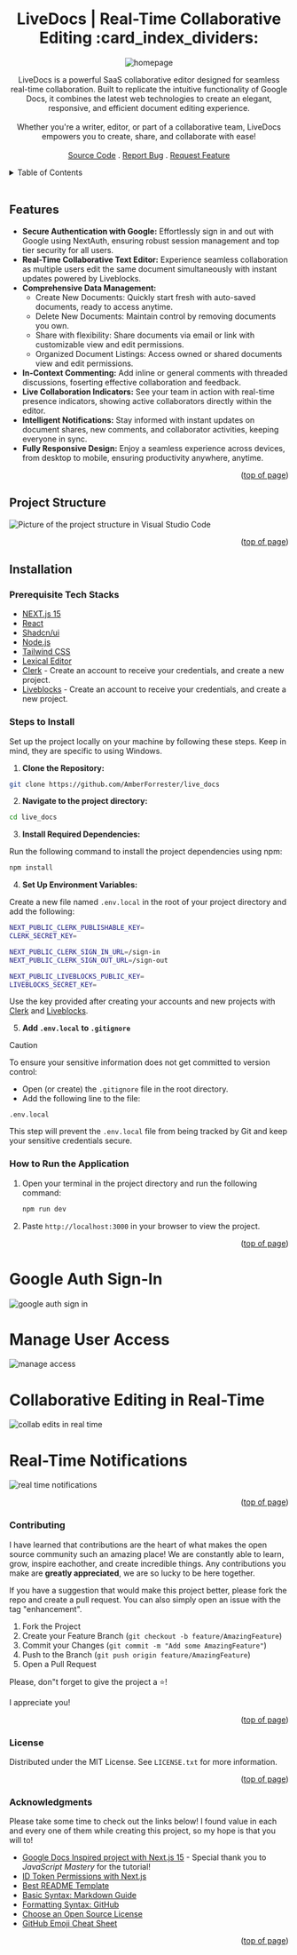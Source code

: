 <a id="readme-top"></a>

<h1 align="center">LiveDocs | Real-Time Collaborative Editing :card_index_dividers:</h1> 

<div align="center">

<img src="/public/assets/images/HomePage.png" alt="homepage">

<p align="center">LiveDocs is a powerful SaaS collaborative editor designed for seamless real-time collaboration. Built to replicate the intuitive functionality of Google Docs, it combines the latest web technologies to create an elegant, responsive, and efficient document editing experience.  
<br/>
<br/>
Whether you're a writer, editor, or part of a collaborative team, LiveDocs empowers you to create, share, and collaborate with ease!
<br />

<!-- <a href="www.livedocs.amberforrester.io">LiveDocs Live Link</a> -->



<br />
<a href="https://github.com/AmberForrester/live_docs">Source Code</a>
.
<a href="https://github.com/AmberForrester/live_docs/issues/new?assignees=&labels=bug&projects=&template=bug-report-%F0%9F%90%9E.md&title=">Report Bug</a>
.
<a href="https://github.com/AmberForrester/live_docs/issues/new?assignees=&labels=enhancement&projects=&template=feature-request-%F0%9F%9A%80.md&title=">Request Feature</a>
</p>
</div>

<details>
  <summary>Table of Contents</summary>
  <ol>
    <li><a href="#project-structure">Project Structure</a></li>
    <li><a href="#features">Features</a></li>
    <li><a href="#installation">Installation</a></li>
    <li><a href="#steps-to-install">Steps to Install</a></li>
    <li><a href="#how-to-run-the-application">How to Run the Application</a></li>
    <li><a href="#contributing">Contributing</a></li>
    <li><a href="#license">License</a></li>
    <li><a href="#acknowledgments">Acknowledgments</a></li>
  </ol>
</details>
<br />



## Features
- **Secure Authentication with Google:** Effortlessly sign in and out with Google using NextAuth, ensuring robust session management and top tier security for all users.
- **Real-Time Collaborative Text Editor:** Experience seamless collaboration as multiple users edit the same document simultaneously with instant updates powered by Liveblocks.
- **Comprehensive Data Management:**
  - Create New Documents: Quickly start fresh with auto-saved documents, ready to access anytime.
  - Delete New Documents: Maintain control by removing documents you own.
  - Share with flexibility: Share documents via email or link with customizable view and edit permissions.
  - Organized Document Listings: Access owned or shared documents view and edit permissions. 
- **In-Context Commenting:** Add inline or general comments with threaded discussions, foserting effective collaboration and feedback.
- **Live Collaboration Indicators:** See your team in action with real-time presence indicators, showing active collaborators directly within the editor.
- **Intelligent Notifications:** Stay informed with instant updates on document shares, new comments, and collaborator activities, keeping everyone in sync.
- **Fully Responsive Design:** Enjoy a seamless experience across devices, from desktop to mobile, ensuring productivity anywhere, anytime.

<p align="right">(<a href="#readme-top">top of page</a>)</p>



## Project Structure

<img src="/public/assets/images/ProjectStructure.png" alt="Picture of the project structure in Visual Studio Code">

<p align="right">(<a href="#readme-top">top of page</a>)</p>



## Installation

### Prerequisite Tech Stacks
- [NEXT.js 15](https://nextjs.org/)
- [React](https://react.dev/)
- [Shadcn/ui](https://ui.shadcn.com/)
- [Node.js](https://nodejs.org/en)
- [Tailwind CSS](https://tailwindcss.com/)
- [Lexical Editor](https://lexical.dev/)
- [Clerk](https://clerk.com/) - Create an account to receive your  credentials, and create a new project.
- [Liveblocks](https://liveblocks.io/) - Create an account to receive your  credentials, and create a new project.



### Steps to Install

Set up the project locally on your machine by following these steps. 
Keep in mind, they are specific to using Windows.

1. **Clone the Repository:**
  ```bash
  git clone https://github.com/AmberForrester/live_docs
  ```

2. **Navigate to the project directory:**
  ```bash
  cd live_docs
  ```

3. **Install Required Dependencies:** 

Run the following command to install the project dependencies using npm:
  ```bash
  npm install
  ```

4. **Set Up Environment Variables:**

Create a new file named `.env.local` in the root of your project directory and add the following:
   ```bash
  NEXT_PUBLIC_CLERK_PUBLISHABLE_KEY=
  CLERK_SECRET_KEY=

  NEXT_PUBLIC_CLERK_SIGN_IN_URL=/sign-in
  NEXT_PUBLIC_CLERK_SIGN_OUT_URL=/sign-out

  NEXT_PUBLIC_LIVEBLOCKS_PUBLIC_KEY=
  LIVEBLOCKS_SECRET_KEY=
   ```

Use the key provided after creating your accounts and new projects with [Clerk](https://clerk.com/) and [Liveblocks](https://liveblocks.io/). 

5. **Add `.env.local` to `.gitignore`**

> [!CAUTION]
> To ensure your sensitive information does not get committed to version control:
  - Open (or create) the `.gitignore` file in the root directory.
  - Add the following line to the file:
   ```
   .env.local
   ```

This step will prevent the `.env.local` file from being tracked by Git and keep your sensitive credentials secure. 



### How to Run the Application

1. Open your terminal in the project directory and run the following command: 
   ```bash
   npm run dev
   ```

2. Paste `http://localhost:3000` in your browser to view the project.

<p align="right">(<a href="#readme-top">top of page</a>)</p>



# Google Auth Sign-In
<img src="/public/assets/images/GoogleAuthSignIn.png" alt="google auth sign in">

# Manage User Access
<img src="/public/assets/images/ManageAccess.png" alt="manage access">

# Collaborative Editing in Real-Time
<img src="/public/assets/images/RealTimeCollabEdits.png" alt="collab edits in real time">

# Real-Time Notifications
<img src="/public/assets/images/Notifications.png" alt="real time notifications">

<p align="right">(<a href="#readme-top">top of page</a>)</p>



### Contributing

I have learned that contributions are the heart of what makes the open source community such an amazing place! We are constantly able to learn, grow, inspire eachother, and create incredible things. Any contributions you make are **greatly appreciated**, we are so lucky to be here together.

If you have a suggestion that would make this project better, please fork the repo and create a pull request. You can also simply open an issue with the tag "enhancement".

1. Fork the Project
2. Create your Feature Branch (`git checkout -b feature/AmazingFeature`)
3. Commit your Changes (`git commit -m "Add some AmazingFeature"`)
4. Push to the Branch (`git push origin feature/AmazingFeature`)
5. Open a Pull Request

Please, don"t forget to give the project a :star:! 

I appreciate you!

<p align="right">(<a href="#readme-top">top of page</a>)</p>



### License

Distributed under the MIT License. See `LICENSE.txt` for more information.

<p align="right">(<a href="#readme-top">top of page</a>)</p>



### Acknowledgments

Please take some time to check out the links below! I found value in each and every one of them while creating this project, so my hope is that you will to!

* [Google Docs Inspired project with Next.js 15](https://youtu.be/y5vE8y_f_OM?si=Ht2t95c5B0xghWUR) - Special thank you to _JavaScript Mastery_ for the tutorial!
* [ID Token Permissions with Next.js](https://liveblocks.io/docs/authentication/id-token/nextjs)
* [Best README Template](https://github.com/othneildrew/Best-README-Template)
* [Basic Syntax: Markdown Guide](https://www.markdownguide.org/basic-syntax/#reference-style-links)
* [Formatting Syntax: GitHub](https://docs.github.com/en/get-started/writing-on-github/getting-started-with-writing-and-formatting-on-github/basic-writing-and-formatting-syntax)
* [Choose an Open Source License](https://choosealicense.com)
* [GitHub Emoji Cheat Sheet](https://github.com/ikatyang/emoji-cheat-sheet/blob/master/README.md#animal-bug)

<p align="right">(<a href="#readme-top">top of page</a>)</p>
